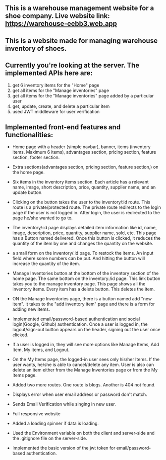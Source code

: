 ## This is a warehouse management website for a shoe company. Live website link: https://warehouse-eebb3.web.app

## This is a website made for managing warehouse inventory of shoes. 

## Currently you're looking at the server. The implemented APIs here are: 
1. get 6 inventory items for the "Home" page
2. get all items for the "Manage inventories" page
3. get all items for the "Manage inventories" page added by a particular user
4. get, update, create, and delete a particular item
5. used JWT middleware for user verification

## Implemented front-end features and functionalities: 

* Home page with a header (simple navbar), banner, items (inventory items. Maximum 6 items), advantages section, pricing section, feature section,  footer section.

* Extra sections(advantages section, pricing section, feature section,) on the home page.

* Six items in the inventory items section. Each article has a relevant name, image, short description, price, quantity, supplier name, and an update button.

* Clicking on the button takes the user to the inventory/:id route. This route is a private/protected route. The private route redirects to the login page if the user is not logged in. After login, the user is redirected to the page he/she wanted to go to. 

* The inventory/:id page displays detailed item information like id, name, image, description, price, quantity, supplier name, sold, etc. This page has a Button named delivered. Once this button is clicked, it reduces the quantity of the item by one and changes the quantity on the website.

* a small form on the inventory/:id page. To restock the items. An input field where some numbers can be put. And hitting the button will increase the quantity of the item.

* Manage Inventories button at the bottom of the inventory section of the home page. The same bottom on the inventory:/id page. This link button takes you to the manage inventory page. This page shows all the inventory items. Every item has a delete button. This deletes the item. 

* ON the Manage Inventories page, there is a button named add "new item". It takes to the "add inventory item" page and there is a form for adding new items.

* Implemented email/password-based authentication and social login(Google, Github) authentication. Once a user is logged in, the logout/sign-out button appears on the header, signing out the user once clicked.

* If a user is logged in, they will see more options like Manage Items, Add Item, My items, and Logout.

* On the My Items page, the logged-in user sees only his/her Items. If the user wants, he/she is able to cancel/delete any item.  User is also can delete an item either from the Manage Inventories page or from the My Items page.

* Added two more routes. One route is blogs. Another is 404 not found. 

* Displays error when user email address or password don't match.

* Sends Email Verification while singing in new user.

* Full responsive website

* Added a loading spinner if data is loading.

* Used the Environment variable on both the client and server-side and the .gitignore file on the server-side.

* Implemented the basic version of the jwt token for email/password-based authentication. 

